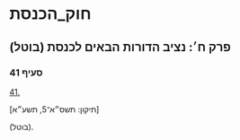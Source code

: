 # חוק_הכנסת

## פרק ח׳: נציב הדורות הבאים לכנסת (בוטל)

### סעיף 41

[41.](https://he.wikisource.org/wiki/%D7%97%D7%95%D7%A7_%D7%94%D7%9B%D7%A0%D7%A1%D7%AA#%D7%A1%D7%A2%D7%99%D7%A3_41)

[תיקון: תשס״א־5, תשע״א]

(בוטל).